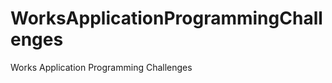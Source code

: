 WorksApplicationProgrammingChallenges
=====================================

Works Application Programming Challenges
